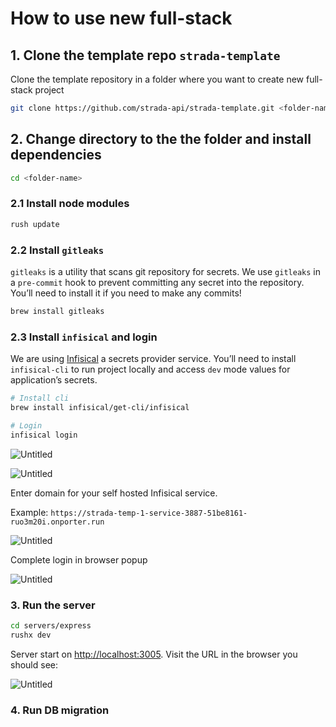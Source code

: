 # How to use new full-stack

## 1. Clone the template repo `strada-template`

Clone the template repository in a folder where you want to create new full-stack project

```bash
git clone https://github.com/strada-api/strada-template.git <folder-name>
```

## 2. Change directory to the the folder and install dependencies

```bash
cd <folder-name>
```

### 2.1 Install node modules

```bash
rush update
```

### 2.2 Install `gitleaks`

`gitleaks` is a utility that scans git repository for secrets. We use `gitleaks` in a `pre-commit` hook to prevent committing any secret into the repository. You’ll need to install it if you need to make any commits!

```bash
brew install gitleaks
```

### 2.3 Install `infisical` and login

We are using [Infisical](https://infisical.com/) a secrets provider service. You’ll need to install `infisical-cli` to run project locally and access `dev` mode values for application’s secrets.

```bash
# Install cli
brew install infisical/get-cli/infisical

# Login
infisical login
```

![Untitled](https://prod-files-secure.s3.us-west-2.amazonaws.com/ab6278d1-7a7a-4a39-b5bf-eb6974e328e0/640dd959-f156-42c1-9688-cdc55fbae110/Untitled.png)

![Untitled](https://prod-files-secure.s3.us-west-2.amazonaws.com/ab6278d1-7a7a-4a39-b5bf-eb6974e328e0/aba70764-c482-453f-8df7-70410642eedd/Untitled.png)

Enter domain for your self hosted Infisical service. 

Example: `https://strada-temp-1-service-3887-51be8161-ruo3m20i.onporter.run` 

![Untitled](https://prod-files-secure.s3.us-west-2.amazonaws.com/ab6278d1-7a7a-4a39-b5bf-eb6974e328e0/932f999e-6e5d-475e-b7d9-0ffbcf86a047/Untitled.png)

Complete login in browser popup

![Untitled](https://prod-files-secure.s3.us-west-2.amazonaws.com/ab6278d1-7a7a-4a39-b5bf-eb6974e328e0/3ea4e509-fd31-4e2f-918f-eb2cb32f789f/Untitled.png)

### 3. Run the server

```bash
cd servers/express
rushx dev
```

Server start on [http://localhost:3005](http://localhost:3005/). Visit the URL in the browser you should see:

![Untitled](https://prod-files-secure.s3.us-west-2.amazonaws.com/ab6278d1-7a7a-4a39-b5bf-eb6974e328e0/603ff26c-a881-4dd0-8ecf-0b61ec3ce308/Untitled.png)

### 4. Run DB migration

